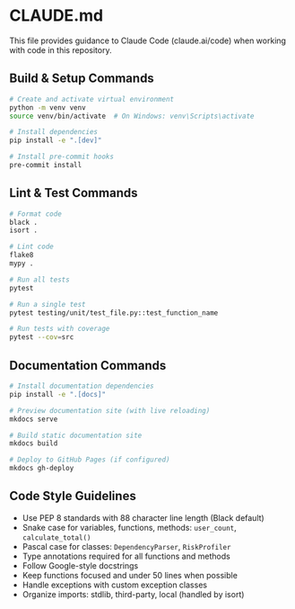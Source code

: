 # CLAUDE.md

This file provides guidance to Claude Code (claude.ai/code) when working with code in this repository.

## Build & Setup Commands
```bash
# Create and activate virtual environment
python -m venv venv
source venv/bin/activate  # On Windows: venv\Scripts\activate

# Install dependencies
pip install -e ".[dev]"

# Install pre-commit hooks
pre-commit install
```

## Lint & Test Commands
```bash
# Format code
black .
isort .

# Lint code
flake8
mypy .

# Run all tests
pytest

# Run a single test
pytest testing/unit/test_file.py::test_function_name

# Run tests with coverage
pytest --cov=src
```

## Documentation Commands
```bash
# Install documentation dependencies
pip install -e ".[docs]"

# Preview documentation site (with live reloading)
mkdocs serve

# Build static documentation site
mkdocs build

# Deploy to GitHub Pages (if configured)
mkdocs gh-deploy
```

## Code Style Guidelines
- Use PEP 8 standards with 88 character line length (Black default)
- Snake case for variables, functions, methods: `user_count`, `calculate_total()`
- Pascal case for classes: `DependencyParser`, `RiskProfiler`
- Type annotations required for all functions and methods
- Follow Google-style docstrings
- Keep functions focused and under 50 lines when possible
- Handle exceptions with custom exception classes
- Organize imports: stdlib, third-party, local (handled by isort)